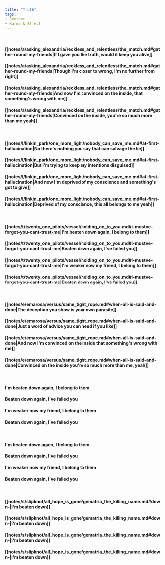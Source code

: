 ```yaml
---
title: "Truth"
tags:
- Seether
- Karma & Effect
---
```

&nbsp;
#### [[notes/a/asking_alexandria/reckless_and_relentless/the_match.md#gather-round-my-friends|If I gave you the truth, would it keep you alive]]
#### [[notes/a/asking_alexandria/reckless_and_relentless/the_match.md#gather-round-my-friends|Though I'm closer to wrong, I'm no further from right]]
#### [[notes/a/asking_alexandria/reckless_and_relentless/the_match.md#gather-round-my-friends|And now I'm convinced on the inside, that something's wrong with me]]
#### [[notes/a/asking_alexandria/reckless_and_relentless/the_match.md#gather-round-my-friends|Convinced on the inside, you're so much more than me yeah]]
&nbsp;
#### [[notes/l/linkin_park/one_more_light/nobody_can_save_me.md#at-first-hallucination|No there's nothing you say that can salvage the lie]]
#### [[notes/l/linkin_park/one_more_light/nobody_can_save_me.md#at-first-hallucination|But I'm trying to keep my intentions disguised]]
#### [[notes/l/linkin_park/one_more_light/nobody_can_save_me.md#at-first-hallucination|And now I'm deprived of my conscience and something's got to give]]
#### [[notes/l/linkin_park/one_more_light/nobody_can_save_me.md#at-first-hallucination|Deprived of my conscience, this all belongs to me yeah]]
&nbsp;
#### [[notes/t/twenty_one_pilots/vessel/holding_on_to_you.md#i-mustve-forgot-you-cant-trust-me|I'm beaten down again, I belong to them]]
#### [[notes/t/twenty_one_pilots/vessel/holding_on_to_you.md#i-mustve-forgot-you-cant-trust-me|Beaten down again, I've failed you]]
#### [[notes/t/twenty_one_pilots/vessel/holding_on_to_you.md#i-mustve-forgot-you-cant-trust-me|I'm weaker now my friend, I belong to them]]
#### [[notes/t/twenty_one_pilots/vessel/holding_on_to_you.md#i-mustve-forgot-you-cant-trust-me|Beaten down again, I've failed you]]
&nbsp;
#### [[notes/e/emarosa/versus/same_tight_rope.md#when-all-is-said-and-done|The deception you show is your own parasite]]
#### [[notes/e/emarosa/versus/same_tight_rope.md#when-all-is-said-and-done|Just a word of advice you can heed if you like]]
#### [[notes/e/emarosa/versus/same_tight_rope.md#when-all-is-said-and-done|And now I'm convinced on the inside that something's wrong with me]]
#### [[notes/e/emarosa/versus/same_tight_rope.md#when-all-is-said-and-done|Convinced on the inside you're so much more than me, yeah]]
&nbsp;
#### I'm beaten down again, I belong to them
#### Beaten down again, I've failed you
#### I'm weaker now my friend, I belong to them
#### Beaten down again, I've failed you
&nbsp;
#### I'm beaten down again, I belong to them
#### Beaten down again, I've failed you
#### I'm weaker now my friend, I belong to them
#### Beaten down again, I've failed you
&nbsp;
#### [[notes/s/slipknot/all_hope_is_gone/gematria_the_killing_name.md#down-|I'm beaten down]]
#### [[notes/s/slipknot/all_hope_is_gone/gematria_the_killing_name.md#down-|I'm beaten down]]
#### [[notes/s/slipknot/all_hope_is_gone/gematria_the_killing_name.md#down-|I'm beaten down]]
#### [[notes/s/slipknot/all_hope_is_gone/gematria_the_killing_name.md#down-|I'm beaten down]]
